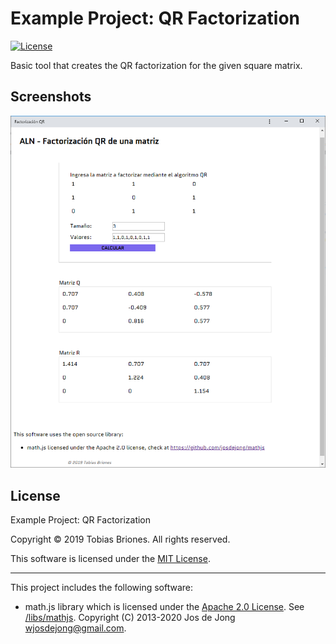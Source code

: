 # Example Project: QR Factorization
[![License](https://img.shields.io/github/license/TobiasBriones/example.math.linear_algebra.web.qr-factorization)](https://github.com/TobiasBriones/example.math.linear_algebra.web.qr-factorization/blob/master/LICENSE)

Basic tool that creates the QR factorization for the given square matrix.

## Screenshots
[![Screenshot 1](https://raw.githubusercontent.com/TobiasBriones/images/master/example-projects/example.math.linear-algebra.web.qr-factorization/screenshot-1.png)](https://github.com/TobiasBriones/images/tree/master/example-projects)

## License
Example Project: QR Factorization

Copyright © 2019 Tobias Briones. All rights reserved.

This software is licensed under the [MIT License](https://github.com/TobiasBriones/example.math.linear-algebra.web.qr-factorization/blob/master/LICENSE).

***

This project includes the following software:
- math.js library which is licensed under the [Apache 2.0 License](http://www.apache.org/licenses/LICENSE-2.0). 
See [/libs/mathjs](https://github.com/TobiasBriones/example.math.linear-algebra.web.qr-factorization/tree/master/libs/mathjs). 
Copyright (C) 2013-2020 Jos de Jong <wjosdejong@gmail.com>.
